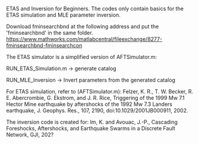ETAS and Inversion for Beginners.
The codes only contain basics for the ETAS simulation and MLE parameter inversion.

Download fminsearchbnd at the following address and put the 'fminsearchbnd' in the same folder.
https://www.mathworks.com/matlabcentral/fileexchange/8277-fminsearchbnd-fminsearchcon

The ETAS simulator is a simplified version of AFTSimulator.m:  

RUN_ETAS_Simulation.m -> generate catalog

RUN_MLE_Inversion -> Invert parameters from the generated catalog

For ETAS simulation, refer to (AFTSimulator.m):
Felzer, K. R., T. W. Becker, R. E. Abercrombie, G. Ekstrom, and J. R.
Rice, Triggering of the 1999 Mw 7.1 Hector Mine earthquake by aftershocks
of the 1992 Mw 7.3 Landers earthquake, J. Geophys. Res., 107, 2190,
doi:10.1029/2001JB000911, 2002.

The inversion code is created for:
Im, K. and Avouac, J.-P., Cascading Foreshocks, Aftershocks, and Earthquake 
Swarms in a Discrete Fault Network, GJI, 202?
